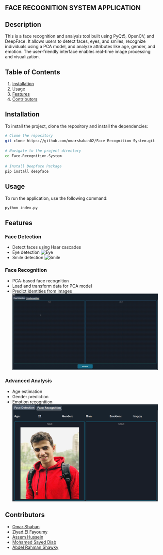 ## FACE RECOGNITION SYSTEM APPLICATION
## Description
This is a face recognition and analysis tool built using PyQt5, OpenCV, and DeepFace. It allows users to detect faces, eyes, and smiles, recognize individuals using a PCA model, and analyze attributes like age, gender, and emotion. The user-friendly interface enables real-time image processing and visualization.

## Table of Contents
1. [Installation](#installation)
2. [Usage](#usage)
3. [Features](#features)
4. [Contributors](#Contributors)

## Installation
To install the project, clone the repository and install the dependencies:

```bash
# Clone the repository
git clone https://github.com/omarshaban02/Face-Recognition-System.git

# Navigate to the project directory
cd Face-Recognition-System

# Install Deepface Package
pip install deepface
```

## Usage
To run the application, use the following command:

```bash
python index.py
```

## Features
### Face Detection
- Detect faces using Haar cascades
- Eye detection
![Eye](assets/km.png)
- Smile detection
![Smile](assets/km.png)
### Face Recognition
- PCA-based face recognition
- Load and transform data for PCA model
- Predict identities from images
![Reco](assets/reco.gif)
### Advanced Analysis
- Age estimation
- Gender prediction
- Emotion recognition
![Analysis](assets/analysis.png)
## Contributors

- [Omar Shaban](https://github.com/omarshaban02)
- [Ziyad El Fayoumy](https://github.com/Zoz-HF)
- [Assem Hussein](https://github.com/RushingBlast)
- [Mohamed Sayed Diab](https://github.com/MohamedSayedDiab)
- [Abdel Rahman Shawky](https://github.com/AbdulrahmanGhitani)
